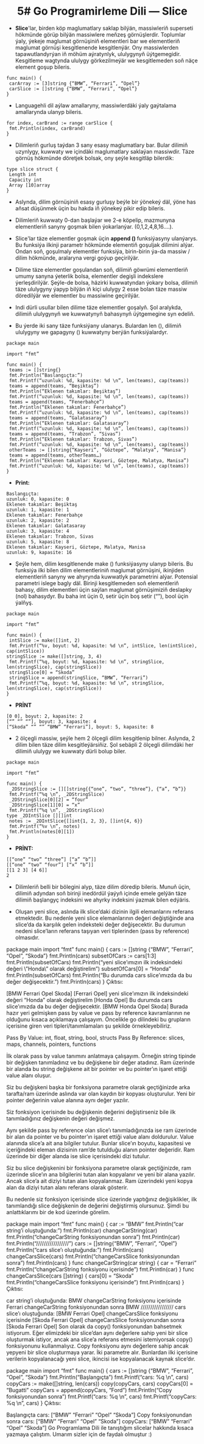# <div align="center">5# Go Programirleme Dili — Slice </div>

- <strong>Slice</strong>'lar, birden köp maglumatlary saklap bilýän, massiwleriň superseti hökmünde görüp bilýän massiwlere meňzeş görnüşlerdir. Toplumlar ýaly, ýekeje maglumat görnüşiniň elementleri bar we elementleriň maglumat görnüşi kesgitlenende kesgitlenýär. Ony massiwlerden tapawutlandyrýan iň möhüm aýratynlyk, ululygynyň üýtgemegidir. Kesgitleme wagtynda ululygy görkezilmeýär we kesgitlemeden soň näçe element goşup bileris.

```
func main() {
 carArray := [3]string {“BMW”, “Ferrari”, “Opel”}
 carSlice := []string {“BMW”, “Ferrari”, “Opel”}
}
```

- Languagehli dil aýlaw amallaryny, massiwlerdäki ýaly gaýtalama amallarynda ulanyp bileris.

```
for index, carBrand := range carSlice {
 fmt.Println(index, carBrand)
}
```
- Dilimleriň gurluş taýdan 3 sany esasy maglumatlary bar. Bular dilimiň uzynlygy, kuwwaty we içindäki maglumatlary saklaýan massiwdir. Täze görnüş hökmünde döretjek bolsak, ony şeýle kesgitläp bilerdik:

```
type slice struct {
 Length int
 Capacity int
 Array [10]array
}
```
- Aslynda, dilim görnüşiniň esasy gurluşy beýle bir ýönekeý däl, ýöne has aňsat düşünmek üçin bu hakda iň ýönekeý pikir edip bileris.

- Dilimleriň kuwwaty 0-dan başlaýar we 2-e köpelip, mazmunyna elementleriň sanyny goşmak bilen ýokarlanýar. (0,1,2,4,8,16….).

- Slice'lar täze elementler goşmak üçin <strong>append () </strong> funksiýasyny ulanýarys. Bu funksiýa ilkinji parametr hökmünde elementiň goşuljak dilimini alýar. Ondan soň, goşulmaly elementler funksiýa, birin-birin ýa-da massiw / dilim hökmünde, aralaryna vergi goýup geçirilýär.

- Dilime täze elementler goşulandan soň, dilimiň göwrümi elementleriň umumy sanyna ýeterlik bolsa, elementler degişli indekslere ýerleşdirilýär. Şeýle-de bolsa, häzirki kuwwatyndan ýokary bolsa, dilimiň täze ululygyny ýapyp bilýän iň kiçi ululygy 2 esse bolan täze massiw döredilýär we elementler bu massiwine geçirilýär.

- Indi dürli usullar bilen dilime täze elementler goşalyň. Şol aralykda, dilimiň ululygynyň we kuwwatynyň bahasynyň üýtgemegine syn edeliň.

- Bu ýerde iki sany täze funksiýany ulanarys. Bulardan len (), dilimiň ululygyny we gapagyny () kuwwatyny berýän funksiýalardyr.

```
package main

import “fmt”

func main() {
 teams := []string{}
 fmt.Println(“Baslangıçta:”)
 fmt.Printf(“uzunluk: %d, kapasite: %d \n”, len(teams), cap(teams))
 teams = append(teams, “Beşiktaş”)
 fmt.Println(“Eklenen takımlar: Beşiktaş”)
 fmt.Printf(“uzunluk: %d, kapasite: %d \n”, len(teams), cap(teams))
 teams = append(teams, “Fenerbahçe”)
 fmt.Println(“Eklenen takımlar: Fenerbahçe”)
 fmt.Printf(“uzunluk: %d, kapasite: %d \n”, len(teams), cap(teams))
 teams = append(teams, “Galatasaray”)
 fmt.Println(“Eklenen takımlar: Galatasaray”)
 fmt.Printf(“uzunluk: %d, kapasite: %d \n”, len(teams), cap(teams))
 teams = append(teams, “Trabzon”, “Sivas”)
 fmt.Println(“Eklenen takımlar: Trabzon, Sivas”)
 fmt.Printf(“uzunluk: %d, kapasite: %d \n”, len(teams), cap(teams))
 otherTeams := []string{“Kayseri”, “Göztepe”, “Malatya”, “Manisa”}
 teams = append(teams, otherTeams…)
 fmt.Println(“Eklenen takımlar: Kayseri, Göztepe, Malatya, Manisa”)
 fmt.Printf(“uzunluk: %d, kapasite: %d \n”, len(teams), cap(teams))
}
```
- <strong>Print:</strong>

```
Baslangıçta:
uzunluk: 0, kapasite: 0 
Eklenen takımlar: Beşiktaş
uzunluk: 1, kapasite: 1 
Eklenen takımlar: Fenerbahçe
uzunluk: 2, kapasite: 2 
Eklenen takımlar: Galatasaray
uzunluk: 3, kapasite: 4 
Eklenen takımlar: Trabzon, Sivas
uzunluk: 5, kapasite: 8 
Eklenen takımlar: Kayseri, Göztepe, Malatya, Manisa
uzunluk: 9, kapasite: 16
```
- Şeýle hem, dilim kesgitlenende make () funksiýasyny ulanyp bileris. Bu funksiýa ilki bilen dilim elementleriniň maglumat görnüşini, ikinjiden elementleriň sanyny we ahyrynda kuwwatlyk parametrini alýar. Potensial parametri islege bagly däl. Birinji kesgitlemeden soň elementleriň bahasy, dilim elementleri üçin saýlan maglumat görnüşimiziň deslapky (nol) bahasydyr. Bu baha int üçin 0, setir üçin boş setir (“”), bool üçin ýalňyş.

```
package main

import “fmt”

func main() {
 intSlice := make([]int, 2)
 fmt.Printf(“%v, boyut: %d, kapasite: %d \n”, intSlice, len(intSlice), cap(intSlice))
stringSlice := make([]string, 3, 4)
 fmt.Printf(“%q, boyut: %d, kapasite: %d \n”, stringSlice, len(stringSlice), cap(stringSlice))
 stringSlice[0] = “Skoda”
 stringSlice = append(stringSlice, “BMW”, “Ferrari”)
 fmt.Printf(“%q, boyut: %d, kapasite: %d \n”, stringSlice, len(stringSlice), cap(stringSlice))
}
```
- <strong>PRİNT</strong>

```
[0 0], boyut: 2, kapasite: 2 
[“” “” “”], boyut: 3, kapasite: 4 
[“Skoda” “” “” “BMW” “Ferrari”], boyut: 5, kapasite: 8
```

- 2 ölçegli massiw, şeýle hem 2 ölçegli dilim kesgitlenip bilner. Aslynda, 2 dilim bilen täze dilim kesgitleýärsiňiz. Şol sebäpli 2 ölçegli dilimdäki her dilimiň ululygy we kuwwaty dürli bolup biler.

```
package main

import “fmt”

func main() {
 _2DStringSlice := [][]string{{“one”, “two”, “three”}, {“a”, “b”}}
 fmt.Printf(“%q \n”, _2DStringSlice)
 _2DStringSlice[0][2] = “four”
 _2DStringSlice[1][0] = “x”
 fmt.Printf(“%q \n”, _2DStringSlice)
type _2DIntSlice [][]int
 notes := _2DIntSlice{[]int{1, 2, 3}, []int{4, 6}}
 fmt.Printf(“%v \n”, notes)
 fmt.Println(notes[0][1])
}
```
- <strong>PRİNT:</strong>

```
[[“one” “two” “three”] [“a” “b”]] 
[[“one” “two” “four”] [“x” “b”]] 
[[1 2 3] [4 6]] 
2
```
- Dilimleriň belli bir bölegini alyp, täze dilim döredip bileris. Munuň üçin, dilimiň adyndan soň birinji inedördül ýaýyň içinde emele gelýän täze dilimiň başlangyç indeksini we ahyrky indeksini ýazmak bilen edýäris.

- Oluşan yeni slice, aslında ilk slice’daki dizinin ilgili elemanlarını referans etmektedir. Bu nedenle yeni slice elemanlarının değeri değiştiğinde ana slice’da da karşılık gelen indeksteki değer değişecektir. Bu durumun nedeni slice’ların referans taşıyan veri tiplerinden (pass by reference) olmasıdır.

package main
import “fmt”
func main() {
 cars := []string {“BMW”, “Ferrari”, “Opel”, “Skoda”}
 fmt.Println(cars)
 subsetOfCars := cars[1:3]
 fmt.Println(subsetOfCars)
fmt.Println(“yeni slice’ımızın ilk indeksindeki değeri \”Honda\” olarak değiştirelim”)
 subsetOfCars[0] = “Honda”
 fmt.Println(subsetOfCars)
 fmt.Println(“Bu durumda cars slice’ımızda da bu değer değişecektir.”)
 fmt.Println(cars)
}
Çıktısı:

[BMW Ferrari Opel Skoda]
[Ferrari Opel]
yeni slice’ımızın ilk indeksindeki değeri “Honda” olarak değiştirelim
[Honda Opel]
Bu durumda cars slice’ımızda da bu değer değişecektir.
[BMW Honda Opel Skoda]
Burada hazır yeri gelmişken pass by value ve pass by reference kavramlarının ne olduğunu kısaca açıklamaya çalışayım. Öncelikle go dilindeki bu grupların içerisine giren veri tipleri/tanımlamaları şu şekilde örnekleyebiliriz.

Pass By Value: int, float, string, bool, structs
Pass By Reference: slices, maps, channels, pointers, functions

İlk olarak pass by value tanımını anlatmaya çalışayım. Örneğin string tipinde bir değişken tanımladınız ve bu değişkene bir değer atadınız. Ram üzerinde bir alanda bu string değişkene ait bir pointer ve bu pointer’ın işaret ettiği value alanı oluşur.


Siz bu değişkeni başka bir fonksiyona parametre olarak geçtiğinizde arka tarafta/ram üzerinde aslında var olan kaydın bir kopyası oluşturulur. Yeni bir pointer değerinin value alanına aynı değer yazılır.


Siz fonksiyon içerisinde bu değişkenin değerini değiştirseniz bile ilk tanımladığınız değişkenin değeri değişmez.


Aynı şekilde pass by reference olan slice’ı tanımladığınızda ise ram üzerinde bir alan da pointer ve bu pointer’ın işaret ettiği value alanı doldurulur. Value alanında slice’a ait ana bilgiler tutulur. Bunlar slice’ın boyutu, kapasitesi ve içeriğindeki eleman dizisinin ram’de tutulduğu alanın pointer değeridir. Ram üzerinde bir diğer alanda ise slice içerisindeki dizi tutulur.


Siz bu slice değişkenini bir fonksiyona parametre olarak geçtiğinizde, ram üzerinde slice’ın ana bilgilerini tutan alan kopyalanır ve yeni bir alana yazılır. Ancak slice’a ait diziyi tutan alan kopyalanmaz. Ram üzerindeki yeni kopya alan da diziyi tutan alanı referans olarak gösterir.


Bu nedenle siz fonksiyon içerisinde slice üzerinde yaptığınız değişiklikler, ilk tanımlandığı slice değişkenin de değerini değiştirmiş olursunuz. Şimdi bu anlattıklarımı bir de kod üzerinde görelim.

package main
import “fmt”
func main() {
 car := “BMW”
 fmt.Println(“car string’i oluştuğunda:”)
 fmt.Println(car)
 changeCarString(car)
 fmt.Println(“changeCarString fonksiyonundan sonra”)
 fmt.Println(car)
fmt.Println(“/////////////////”)
cars := []string{“BMW”, “Ferrari”, “Opel”}
 fmt.Println(“cars slice’ı oluştuğunda:”)
 fmt.Println(cars)
 changeCarsSlice(cars)
 fmt.Println(“changeCarsSlice fonksiyonundan sonra”)
 fmt.Println(cars)
}
func changeCarString(car string) {
 car = “Ferrari”
 fmt.Println(“changeCarString fonksiyonu içerisinde”)
 fmt.Println(car)
}
func changeCarsSlice(cars []string) {
 cars[0] = “Skoda”
 fmt.Println(“changeCarsSlice fonksiyonu içerisinde”)
 fmt.Println(cars)
}
Çıktısı:

car string’i oluştuğunda:
BMW
changeCarString fonksiyonu içerisinde
Ferrari
changeCarString fonksiyonundan sonra
BMW
/////////////////
cars slice’ı oluştuğunda:
[BMW Ferrari Opel]
changeCarsSlice fonksiyonu içerisinde
[Skoda Ferrari Opel]
changeCarsSlice fonksiyonundan sonra
[Skoda Ferrari Opel]
Son olarak da copy() fonksiyonundan bahsetmek istiyorum. Eğer elimizdeki bir slice’dan aynı değerlere sahip yeni bir slice oluşturmak istiyor, ancak ana slice’a referans etmesini istemiyorsak copy() fonksiyonunu kullanmalıyız. Copy fonksiyonu aynı değerlere sahip ancak yepyeni bir slice oluşturmaya yarar. İki parametre alır. Bunlardan ilki içerisine verilerin kopyalanacağı yeni slice, ikincisi ise kopyalanacak kaynak slice’dır.

package main
import “fmt”
func main() {
 cars := []string {“BMW”, “Ferrari”, “Opel”, “Skoda”}
 fmt.Println(“Başlangıçta”)
 fmt.Printf(“cars: %q \n”, cars)
 copyCars := make([]string, len(cars))
 copy(copyCars, cars)
 copyCars[0] = “Bugatti”
 copyCars = append(copyCars, “Ford”)
 fmt.Println(“Copy fonksiyonundan sonra”)
 fmt.Printf(“cars: %q \n”, cars)
 fmt.Printf(“copyCars: %q \n”, cars)
}
Çıktısı:

Başlangıçta
cars: [“BMW” “Ferrari” “Opel” “Skoda”] 
Copy fonksiyonundan sonra
cars: [“BMW” “Ferrari” “Opel” “Skoda”] 
copyCars: [“BMW” “Ferrari” “Opel” “Skoda”]
Go Programlama Dili ile tanıştığım slicelar hakkında kısaca yazmaya çalıştım. Umarım sizler için de faydalı olmuştur :)
